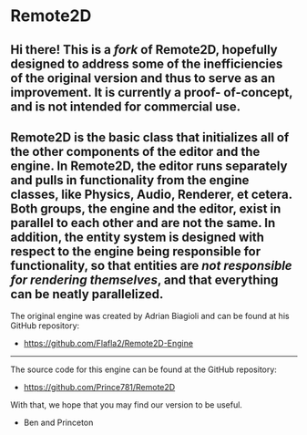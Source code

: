 Remote2D
========
Hi there! This is a _fork_ of Remote2D, hopefully designed
to address some of the inefficiencies of the original version
and thus to serve as an improvement. It is currently a proof-
of-concept, and is not intended for commercial use.
-------------------------------------------------------------
Remote2D is the basic class that initializes all of the other
components of the editor and the engine.
In Remote2D, the editor runs separately and pulls in 
functionality from the engine classes, like Physics, Audio,
Renderer, et cetera. Both groups, the engine and the editor, 
exist in parallel to each other and are not the same. In
addition, the entity system is designed with respect to the
engine being responsible for functionality, so that entities
are _not responsible for rendering themselves_, and that
everything can be neatly parallelized.
-------------------------------------------------------------
The original engine was created by Adrian Biagioli and can
be found at his GitHub repository:
- https://github.com/Flafla2/Remote2D-Engine
-------------------------------------------------------------
The source code for this engine can be found at the GitHub
repository:
- https://github.com/Prince781/Remote2D

With that, we hope that you may find our version to be 
useful.
- Ben and Princeton